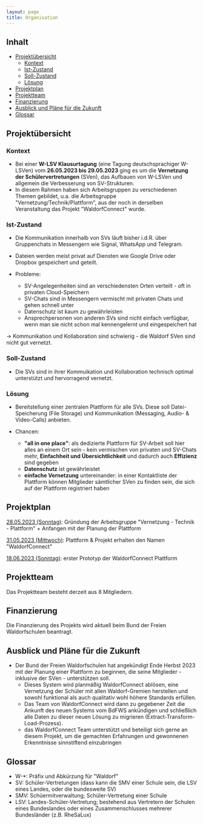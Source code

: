 ```yaml
---
layout: page
title: Organisation
---
```


## Inhalt <!-- omit in toc -->

- [Projektübersicht](#projektübersicht)
  - [Kontext](#kontext)
  - [Ist-Zustand](#ist-zustand)
  - [Soll-Zustand](#soll-zustand)
  - [Lösung](#lösung)
- [Projektplan](#projektplan)
- [Projektteam](#projektteam)
- [Finanzierung](#finanzierung)
- [Ausblick und Pläne für die Zukunft](#ausblick-und-pläne-für-die-zukunft)
- [Glossar](#glossar)

## Projektübersicht

### Kontext

- Bei einer **W-LSV Klausurtagung** (eine Tagung deutschsprachiger W-LSVen) vom **26.05.2023 bis 29.05.2023** ging es um die **Vernetzung der Schülervertretungen** (SVen), das Aufbauen von W-LSVen und allgemein die Verbesserung von SV-Strukturen.
- In diesem Rahmen haben sich Arbeitsgruppen zu verschiedenen Themen gebildet, u.a. die Arbeitsgruppe "Vernetzung/Technik/Plattform", aus der noch in derselben Veranstaltung das Projekt "WaldorfConnect" wurde.

### Ist-Zustand

- Die Kommunikation innerhalb von SVs läuft bisher i.d.R. über Gruppenchats in Messengern wie Signal, WhatsApp und Telegram.
- Dateien werden meist privat auf Diensten wie Google Drive oder Dropbox gespeichert und geteilt.

- Probleme:
    
    - SV-Angelegenheiten sind an verschiedensten Orten verteilt - oft in privaten Cloud-Speichern
    - SV-Chats sind in Messengern vermischt mit privaten Chats und gehen schnell unter
    - Datenschutz ist kaum zu gewährleisten
    - Ansprechpersonen von anderen SVs sind nicht einfach verfügbar, wenn man sie nicht schon mal kennengelernt und eingespeichert hat

-> Kommunikation und Kollaboration sind schwierig - die Waldorf SVen sind nicht gut vernetzt.

### Soll-Zustand
- Die SVs sind in ihrer Kommuikation und Kollaboration technisch optimal unterstützt und hervorragend vernetzt.

### Lösung
- Bereitstellung einer zentralen Plattform für alle SVs. Diese soll Datei-Speicherung (File Storage) und Kommunikation (Messaging, Audio- & Video-Calls) anbieten.

- Chancen:

    - **"all in one place"**: als dedizierte Plattform für SV-Arbeit soll hier alles an einem Ort sein - kein vermischen von privaten und SV-Chats mehr, **Einfachheit und Übersichtlichkeit** und dadurch auch **Effizienz** sind gegeben
    - **Datenschutz** ist gewährleistet
    - **einfache Vernetzung** untereinander: in einer Kontaktliste der Plattform können Mitglieder sämtlicher SVen zu finden sein, die sich auf der Plattform registriert haben    

## Projektplan

<u>28.05.2023 (Sonntag)</u>: Gründung der Arbeitsgruppe "Vernetzung - Technik - Plattform" + Anfangen mit der Planung der Plattform

<u>31.05.2023 (Mittwoch)</u>: Plattform & Projekt erhalten den Namen "WaldorfConnect"

<u>18.06.2023 (Sonntag)</u>: erster Prototyp der WaldorfConnect Plattform

## Projektteam

Das Projektteam besteht derzeit aus 8 Mitgliedern.

## Finanzierung

Die Finanzierung des Projekts wird aktuell beim Bund der Freien Waldorfschulen beantragt.

## Ausblick und Pläne für die Zukunft

- Der Bund der Freien Waldorfschulen hat angekündigt Ende Herbst 2023 mit der Planung einer Plattform zu beginnen, die seine Mitglieder - inklusive der SVen - unterstützen soll.
  - Dieses System wird planmäßig WaldorfConnect ablösen, eine Vernetzung der Schüler mit allen Waldorf-Gremien herstellen und sowohl funktional als auch qualitativ wohl höhere Standards erfüllen.
  - Das Team von WaldorfConnect wird dann zu gegebener Zeit die Ankunft des neuen Systems vom BdFWS ankündigen und schließlich alle Daten zu dieser neuen Lösung zu migrieren (Extract-Transform-Load-Prozess).
  - das WaldorfConnect Team unterstützt und beteiligt sich gerne an diesem Projekt, um die gemachten Erfahrungen und gewonnenen Erkenntnisse sinnstiftend einzubringen

## Glossar

- W-*: Präfix und Abkürzung für "Waldorf"
- SV: Schüler-Vertretungen (dass kann die SMV einer Schule sein, die LSV eines Landes, oder die bundesweite SV)
- SMV: Schüermitverwaltung; Schüler-Vertretung einer Schule
- LSV: Landes-Schüler-Vertretung; bestehend aus Vertretern der Schulen eines Bundeslandes oder eines Zusammenschlusses mehrerer Bundesländer (z.B. RheSaLux)